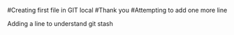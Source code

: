 #Creating first file in GIT local
#Thank you
#Attempting to add one more line

Adding a line to understand git stash
